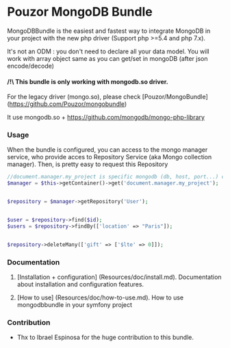 Pouzor MongoDB Bundle
=================

MongoDBBundle is the easiest and fastest way to integrate MongoDB in your project with the new php driver (Support php >=5.4 and php 7.x). 

It's not an ODM : you don't need to declare all your data model. You will work with array object same as you can get/set in mongoDB (after json encode/decode)
#### /!\ This bundle is only working with mongodb.so driver. 
For the legacy driver (mongo.so), please check [Pouzor/MongoBundle] (https://github.com/Pouzor/mongobundle)

It use mongodb.so + https://github.com/mongodb/mongo-php-library

### Usage

When the bundle is configured, you can access to the mongo manager service, who provide acces to Repository Service (aka Mongo collection manager). 
Then, is pretty easy to request this Repository
````php
//document.manager.my_project is specific mongodb (db, host, port...) configuration in app/config/config.yml
$manager = $this->getContainer()->get('document.manager.my_project');


$repository = $manager->getRepository('User');


$user = $repository->find($id);
$users = $repository->findBy(['location' => "Paris"]);


$repository->deleteMany(['gift' => ['$lte' => 0]]);
````

### Documentation

1.  [Installation + configuration] (Resources/doc/install.md).
    Documentation about installation and configuration features.

2.  [How to use] (Resources/doc/how-to-use.md).
    How to use mongodbbundle in your symfony project
    
    
### Contribution
    
- Thx to Ibrael Espinosa for the huge contribution to this bundle.